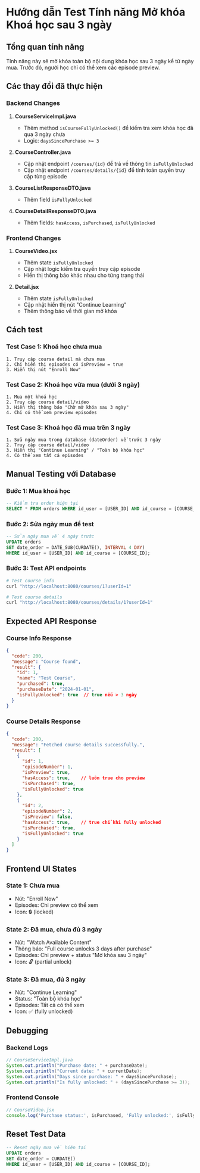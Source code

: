 # Hướng dẫn Test Tính năng Mở khóa Khoá học sau 3 ngày

## Tổng quan tính năng

Tính năng này sẽ mở khóa toàn bộ nội dung khóa học sau 3 ngày kể từ ngày mua. Trước đó, người học chỉ có thể xem các episode preview.

## Các thay đổi đã thực hiện

### Backend Changes

1. **CourseServiceImpl.java**
   - Thêm method `isCourseFullyUnlocked()` để kiểm tra xem khóa học đã qua 3 ngày chưa
   - Logic: `daysSincePurchase >= 3`

2. **CourseController.java**
   - Cập nhật endpoint `/courses/{id}` để trả về thông tin `isFullyUnlocked`
   - Cập nhật endpoint `/courses/details/{id}` để tính toán quyền truy cập từng episode

3. **CourseListResponseDTO.java**
   - Thêm field `isFullyUnlocked`

4. **CourseDetailResponseDTO.java**
   - Thêm fields: `hasAccess`, `isPurchased`, `isFullyUnlocked`

### Frontend Changes

1. **CourseVideo.jsx**
   - Thêm state `isFullyUnlocked`
   - Cập nhật logic kiểm tra quyền truy cập episode
   - Hiển thị thông báo khác nhau cho từng trạng thái

2. **Detail.jsx**
   - Thêm state `isFullyUnlocked`
   - Cập nhật hiển thị nút "Continue Learning"
   - Thêm thông báo về thời gian mở khóa

## Cách test

### Test Case 1: Khoá học chưa mua
```
1. Truy cập course detail mà chưa mua
2. Chỉ hiển thị episodes có isPreview = true
3. Hiển thị nút "Enroll Now"
```

### Test Case 2: Khoá học vừa mua (dưới 3 ngày)
```
1. Mua một khoá học
2. Truy cập course detail/video
3. Hiển thị thông báo "Chờ mở khóa sau 3 ngày"
4. Chỉ có thể xem preview episodes
```

### Test Case 3: Khoá học đã mua trên 3 ngày
```
1. Sửa ngày mua trong database (dateOrder) về trước 3 ngày
2. Truy cập course detail/video
3. Hiển thị "Continue Learning" / "Toàn bộ khóa học"
4. Có thể xem tất cả episodes
```

## Manual Testing với Database

### Bước 1: Mua khoá học
```sql
-- Kiểm tra order hiện tại
SELECT * FROM orders WHERE id_user = [USER_ID] AND id_course = [COURSE_ID];
```

### Bước 2: Sửa ngày mua để test
```sql
-- Sửa ngày mua về 4 ngày trước
UPDATE orders 
SET date_order = DATE_SUB(CURDATE(), INTERVAL 4 DAY)
WHERE id_user = [USER_ID] AND id_course = [COURSE_ID];
```

### Bước 3: Test API endpoints
```bash
# Test course info
curl "http://localhost:8080/courses/1?userId=1"

# Test course details
curl "http://localhost:8080/courses/details/1?userId=1"
```

## Expected API Response

### Course Info Response
```json
{
  "code": 200,
  "message": "Course found",
  "result": {
    "id": 1,
    "name": "Test Course",
    "purchased": true,
    "purchaseDate": "2024-01-01",
    "isFullyUnlocked": true  // true nếu > 3 ngày
  }
}
```

### Course Details Response
```json
{
  "code": 200,
  "message": "Fetched course details successfully.",
  "result": [
    {
      "id": 1,
      "episodeNumber": 1,
      "isPreview": true,
      "hasAccess": true,    // luôn true cho preview
      "isPurchased": true,
      "isFullyUnlocked": true
    },
    {
      "id": 2,
      "episodeNumber": 2,
      "isPreview": false,
      "hasAccess": true,    // true chỉ khi fully unlocked
      "isPurchased": true,
      "isFullyUnlocked": true
    }
  ]
}
```

## Frontend UI States

### State 1: Chưa mua
- Nút: "Enroll Now"
- Episodes: Chỉ preview có thể xem
- Icon: 🔒 (locked)

### State 2: Đã mua, chưa đủ 3 ngày
- Nút: "Watch Available Content"
- Thông báo: "Full course unlocks 3 days after purchase"
- Episodes: Chỉ preview + status "Mở khóa sau 3 ngày"
- Icon: 🔓 (partial unlock)

### State 3: Đã mua, đủ 3 ngày
- Nút: "Continue Learning"
- Status: "Toàn bộ khóa học"
- Episodes: Tất cả có thể xem
- Icon: ✅ (fully unlocked)

## Debugging

### Backend Logs
```java
// CourseServiceImpl.java
System.out.println("Purchase date: " + purchaseDate);
System.out.println("Current date: " + currentDate);
System.out.println("Days since purchase: " + daysSincePurchase);
System.out.println("Is fully unlocked: " + (daysSincePurchase >= 3));
```

### Frontend Console
```javascript
// CourseVideo.jsx
console.log('Purchase status:', isPurchased, 'Fully unlocked:', isFullyUnlocked);
```

## Reset Test Data
```sql
-- Reset ngày mua về hiện tại
UPDATE orders 
SET date_order = CURDATE()
WHERE id_user = [USER_ID] AND id_course = [COURSE_ID];
``` 